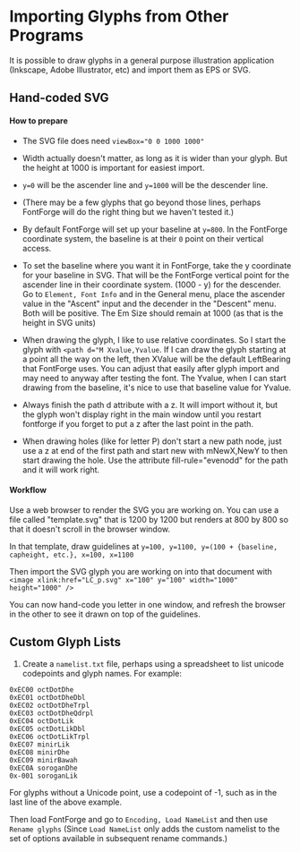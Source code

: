 # Importing Glyphs from Other Programs

It is possible to draw glyphs in a general purpose illustration application (Inkscape, Adobe Illustrator, etc) and import them as EPS or SVG. 

## Hand-coded SVG

#### How to prepare

* The SVG file does need `viewBox="0 0 1000 1000"`

* Width actually doesn't matter, as long as it is wider than your glyph. But the height at 1000 is important for easiest import.

* `y=0` will be the ascender line and `y=1000` will be the descender line.

* (There may be a few glyphs that go beyond those lines, perhaps FontForge will do the right thing but we haven't tested it.)

* By default FontForge will set up your baseline at `y=800`. In the FontForge coordinate system, the baseline is at their `0` point on their vertical access.

* To set the baseline where you want it in FontForge, take the y coordinate for your baseline in SVG. That will be the FontForge vertical point for the ascender line in their coordinate system. (1000 - y) for the descender. Go to `Element, Font Info` and in the General menu, place the ascender value in the "Ascent" input and the decender in the "Descent" menu. Both will be positive. The Em Size should remain at 1000 (as that is the height in SVG units)

* When drawing the glyph, I like to use relative coordinates. So I start the glyph with `<path d="M Xvalue,Yvalue`. If I can draw the glyph starting at a point all the way on the left, then XValue will be the default LeftBearing that FontForge uses. You can adjust that easily after glyph import and may need to anyway after testing the font. The Yvalue, when I can start drawing from the baseline, it's nice to use that baseline value for Yvalue.

* Always finish the path d attribute with a z. It will import without it, but the glyph won't display right in the main window until you restart fontforge if you forget to put a z after the last point in the path.

* When drawing holes (like for letter P) don't start a new path node, just use a z at end of the first path and start new with mNewX,NewY to then start drawing the hole. Use the attribute fill-rule="evenodd" for the path and it will work right.

#### Workflow

Use a web browser to render the SVG you are working on. You can use a file called "template.svg" that is 1200 by 1200 but renders at 800 by 800 so that it doesn't scroll in the browser window.

In that template, draw guidelines at `y=100, y=1100, y=(100 + {baseline, capheight, etc.}, x=100, x=1100`

Then import the SVG glyph you are working on into that document with `<image xlink:href="LC_p.svg" x="100" y="100" width="1000" height="1000" />`

You can now hand-code you letter in one window, and refresh the browser in the other to see it drawn on top of the guidelines. 


## Custom Glyph Lists

1. Create a `namelist.txt` file, perhaps using a spreadsheet to list unicode codepoints and glyph names. For example:
```
0xEC00 octDotDhe
0xEC01 octDotDheDbl
0xEC02 octDotDheTrpl
0xEC03 octDotDheQdrpl
0xEC04 octDotLik
0xEC05 octDotLikDbl
0xEC06 octDotLikTrpl
0xEC07 minirLik
0xEC08 minirDhe
0xEC09 minirBawah
0xEC0A soroganDhe
0x-001 soroganLik
```

For glyphs without a Unicode point, use a codepoint of -1, such as in the last line of the above example.

Then load FontForge and go to `Encoding, Load NameList` and then use `Rename glyphs` (Since `Load NameList` only
adds the custom namelist to the set of options available in subsequent rename commands.)  
